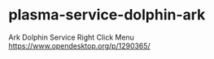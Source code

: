 # plasma-service-dolphin-ark

Ark Dolphin Service Right Click Menu https://www.opendesktop.org/p/1290365/
